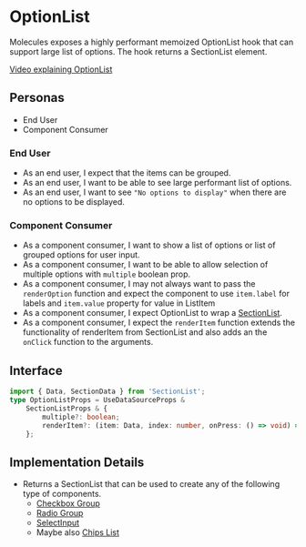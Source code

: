 # OptionList

Molecules exposes a highly performant memoized OptionList hook that can support large list of options. The hook returns a SectionList element.

[Video explaining OptionList](https://www.loom.com/share/42de0e5f4f814bd8ac8b851a01a633a7)

## Personas

-   End User
-   Component Consumer

### End User

-   As an end user, I expect that the items can be grouped.
-   As an end user, I want to be able to see large performant list of options.
-   As an end user, I want to see `"No options to display"` when there are no options to be displayed.

### Component Consumer

-   As a component consumer, I want to show a list of options or list of grouped options for user input.
-   As a component consumer, I want to be able to allow selection of multiple options with `multiple` boolean prop.
-   As a component consumer, I may not always want to pass the `renderOption` function and expect the component to use `item.label` for labels and `item.value` property for value in ListItem
-   As a component consumer, I expect OptionList to wrap a [SectionList](./SectionList.md).
-   As a component consumer, I expect the `renderItem` function extends the functionality of renderItem from SectionList and also adds an the `onClick` function to the arguments.

## Interface

```ts
import { Data, SectionData } from 'SectionList';
type OptionListProps = UseDataSourceProps &
    SectionListProps & {
        multiple?: boolean;
        renderItem?: (item: Data, index: number, onPress: () => void) => ReactNode;
    };
```

## Implementation Details

-   Returns a SectionList that can be used to create any of the following type of components.
    -   [Checkbox Group](./Checkbox.md#checkbox-group)
    -   [Radio Group](./Radio.md#radio-group)
    -   [SelectInput](./SelectInput.md)
    -   Maybe also [Chips List](./Chips.md#chips-list)

